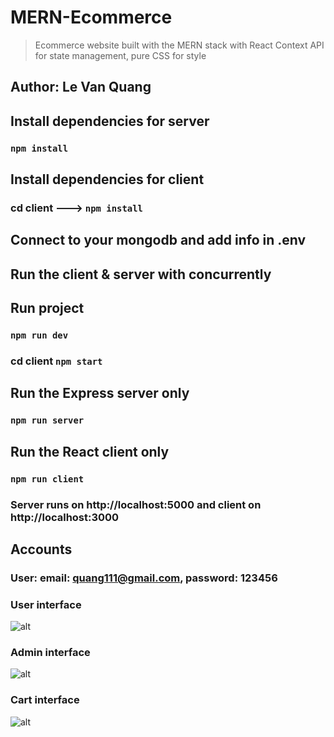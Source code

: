# MERN-Ecommerce
> Ecommerce website built with the MERN stack with React Context API for state management, pure CSS for style

## Author: Le Van Quang

## Install dependencies for server 
### `npm install`

## Install dependencies for client
### cd client ---> `npm install`

## Connect to your mongodb and add info in .env

## Run the client & server with concurrently
## Run project
### `npm run dev`
### cd client `npm start`

## Run the Express server only
### `npm run server`

## Run the React client only
### `npm run client`

### Server runs on http://localhost:5000 and client on http://localhost:3000

## Accounts
### User: email: quang111@gmail.com, password: 123456


### User interface 

![alt](https://res.cloudinary.com/levanquang/image/upload/v1640231508/demo/user/screencapture-localhost-3000-2021-12-23-10_47_28_rfdsen.png)

### Admin interface 

![alt](https://res.cloudinary.com/levanquang/image/upload/v1640231418/demo/admin/screencapture-localhost-3000-admin-2021-12-23-10_48_21_oigr6s.png)

### Cart interface 

![alt](https://res.cloudinary.com/levanquang/image/upload/v1640231583/demo/cart/screencapture-localhost-3000-cart-2021-12-23-10_48_49_lipz6c.png)

